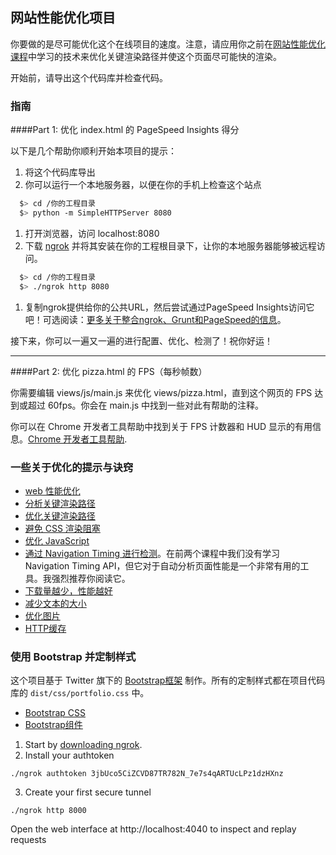 ## 网站性能优化项目

你要做的是尽可能优化这个在线项目的速度。注意，请应用你之前在[网站性能优化课程](https://cn.udacity.com/course/website-performance-optimization--ud884/)中学习的技术来优化关键渲染路径并使这个页面尽可能快的渲染。

开始前，请导出这个代码库并检查代码。

### 指南

####Part 1: 优化 index.html 的 PageSpeed Insights 得分

以下是几个帮助你顺利开始本项目的提示：

1. 将这个代码库导出
2. 你可以运行一个本地服务器，以便在你的手机上检查这个站点

```bash
  $> cd /你的工程目录
  $> python -m SimpleHTTPServer 8080
```

1. 打开浏览器，访问 localhost:8080
2. 下载 [ngrok](https://ngrok.com/) 并将其安装在你的工程根目录下，让你的本地服务器能够被远程访问。

``` bash
  $> cd /你的工程目录
  $> ./ngrok http 8080
```

1. 复制ngrok提供给你的公共URL，然后尝试通过PageSpeed Insights访问它吧！可选阅读：[更多关于整合ngrok、Grunt和PageSpeed的信息](http://www.jamescryer.com/2014/06/12/grunt-pagespeed-and-ngrok-locally-testing/)。

接下来，你可以一遍又一遍的进行配置、优化、检测了！祝你好运！

----

####Part 2: 优化 pizza.html 的 FPS（每秒帧数）

你需要编辑 views/js/main.js 来优化 views/pizza.html，直到这个网页的 FPS 达到或超过 60fps。你会在 main.js 中找到一些对此有帮助的注释。

你可以在 Chrome 开发者工具帮助中找到关于 FPS 计数器和 HUD 显示的有用信息。[Chrome 开发者工具帮助](https://developer.chrome.com/devtools/docs/tips-and-tricks).

### 一些关于优化的提示与诀窍
* [web 性能优化](https://developers.google.com/web/fundamentals/performance/ "web 性能")
* [分析关键渲染路径](https://developers.google.com/web/fundamentals/performance/critical-rendering-path/analyzing-crp.html "分析关键渲染路径")
* [优化关键渲染路径](https://developers.google.com/web/fundamentals/performance/critical-rendering-path/optimizing-critical-rendering-path.html "优化关键渲染路径！")
* [避免 CSS 渲染阻塞](https://developers.google.com/web/fundamentals/performance/critical-rendering-path/render-blocking-css.html "css渲染阻塞")
* [优化 JavaScript](https://developers.google.com/web/fundamentals/performance/critical-rendering-path/adding-interactivity-with-javascript.html "javascript")
* [通过 Navigation Timing 进行检测](https://developers.google.com/web/fundamentals/performance/critical-rendering-path/measure-crp.html "nav timing api")。在前两个课程中我们没有学习 Navigation Timing API，但它对于自动分析页面性能是一个非常有用的工具。我强烈推荐你阅读它。
* <a href="https://developers.google.com/web/fundamentals/performance/optimizing-content-efficiency/eliminate-downloads.html">下载量越少，性能越好</a>
* <a href="https://developers.google.com/web/fundamentals/performance/optimizing-content-efficiency/optimize-encoding-and-transfer.html">减少文本的大小</a>
* <a href="https://developers.google.com/web/fundamentals/performance/optimizing-content-efficiency/image-optimization.html">优化图片</a>
* <a href="https://developers.google.com/web/fundamentals/performance/optimizing-content-efficiency/http-caching.html">HTTP缓存</a>

### 使用 Bootstrap 并定制样式
这个项目基于 Twitter 旗下的 <a href="http://getbootstrap.com/">Bootstrap框架</a> 制作。所有的定制样式都在项目代码库的 `dist/css/portfolio.css` 中。

* <a href="http://getbootstrap.com/css/">Bootstrap CSS</a>
* <a href="http://getbootstrap.com/components/">Bootstrap组件</a>


1. Start by [downloading ngrok](https://ngrok.com/download).
2. Install your authtoken
````
./ngrok authtoken 3jbUco5CiZCVD87TR782N_7e7s4qARTUcLPz1dzHXnz
````
3. Create your first secure tunnel
````
./ngrok http 8000
````
Open the web interface at http://localhost:4040 to inspect and replay requests

